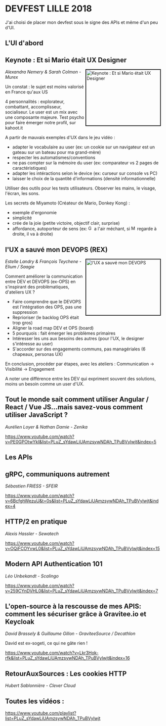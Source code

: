 # DEVFEST LILLE 2018

J'ai choisi de placer mon devfest sous le signe des APIs et même d'un peu d'UI.

## **L'UI d'abord**

## Keynote : Et si Mario était UX Designer

<a href="http://www.youtube.com/watch?feature=player_embedded&v=vaXPyWfangg
" target="_blank"><img src="http://img.youtube.com/vi/vaXPyWfangg/0.jpg" 
alt="Keynote : Et si Mario était UX Designer" width="240" height="180" border="2" align="right"/></a>

*Alexandra Nemery & Sarah Colmon - Murex*

Un constat : le sujet est moins valorisé en France qu'aux US

4 personnalités : explorateur, combattant, accomplisseur, socialiseur. Le user est un mix avec une composante majeure.
Test psycho pour faire émerger notre profil, sur kahoot.it

A partir de mauvais exemples d'UX dans le jeu vidéo :
- adapter le vocabulaire au user (ex: un cookie sur un navigateur est un gateau sur un bateau pour ma grand-mère)
- respecter les automatismes/conventions
- ne pas compter sur la mémoire du user (ex: comparateur vs 2 pages de caractéristiques)
- adapter les intéractions selon le device (ex: curseur sur console vs PC)
- laisser le choix de la quantité d'informations (densité informationnelle)

Utiliser des outils pour les tests utilisateurs.
Observer les mains, le visage, l'écran, les sons.

Les secrets de Miyamoto (Créateur de Mario, Donkey Kong) : 
- exemple d'ergonomie
- simplicité
- crée de la joie (petite victoire, objectif clair, surprise)
- affordance, autoporteur de sens (ex: <img src="https://upload.wikimedia.org/wikipedia/en/2/21/Goomba2.gif" width="15" alt="Goomba"> a l'air méchant, si <img src="https://i.pinimg.com/originals/78/09/ed/7809ed657b14bdf0f30ca4ab59877bfe.png" width="15" alt="Mario"> regarde à droite, il va à droite)

## l'UX a sauvé mon DEVOPS (REX)

<a href="http://www.youtube.com/watch?feature=player_embedded&v=ovbw8U6NZxI
" target="_blank"><img src="http://img.youtube.com/vi/ovbw8U6NZxI/0.jpg" 
alt="l'UX a sauvé mon DEVOPS" width="240" height="180" border="2" align="right"/></a>

*Estelle Landry & François Teychene - Elium / Saagie*

Comment améliorer la communication entre DEV et DEVOPS (ex-OPS) en s'inspirant des problèmatiques, d'ateliers UX ?
- Faire comprendre que le DEVOPS est l'intégration des OPS, pas une suppression
- Reprioriser (le backlog OPS était trop gros)
- Aligner la road map DEV et OPS (board)
- 5 pourquois : fait émerger les problèmes primaires
- Intéresser les uns aux besoins des autres (pour l'UX, le designer s'intéresse au user)
- S'accorder sur des engagements communs, pas managériales (6 chapeaux, personas UX)

En conclusion, procéder par étapes, avec les ateliers :
Communication -> Visibilité -> Engagement

A noter une différence entre les DEV qui expriment souvent des solutions, moins un besoin comme un user d'UX.

## Tout le monde sait comment utiliser Angular / React / Vue JS…mais savez-vous comment utiliser JavaScript ?
*Aurélien Loyer & Nathan Damie - Zenika*

https://www.youtube.com/watch?v=PE0GPOtwYkI&list=PLuZ_sYdawLiUAmzsywNDAh_TPuBVylwjt&index=5

## **Les APIs**

## gRPC, communiquons autrement
*Sébastien FRIESS - SFEIR*

https://www.youtube.com/watch?v=6BcfghWezuU&t=0s&list=PLuZ_sYdawLiUAmzsywNDAh_TPuBVylwjt&index=4

## HTTP/2 en pratique
*Alexis Hassler - Sewatech*

https://www.youtube.com/watch?v=OQiFCOYvwL0&list=PLuZ_sYdawLiUAmzsywNDAh_TPuBVylwjt&index=15

## Modern API Authentication 101
*Léo Unbekandt - Scalingo*

https://www.youtube.com/watch?v=259CYnDVHL0&list=PLuZ_sYdawLiUAmzsywNDAh_TPuBVylwjt&index=7

## L'open-source à la rescousse de mes APIS: comment les sécuriser grâce à Gravitee.io et Keycloak
*David Brassely & Guillaume Gillon - GraviteeSource / Decathlon*

David est ex-sogeti, ce qui ne gâte rien !

https://www.youtube.com/watch?v=Lkr3Hok-rfk&list=PLuZ_sYdawLiUAmzsywNDAh_TPuBVylwjt&index=16



## RetourAuxSources : Les cookies HTTP
*Hubert Sablonnière - Clever Cloud*




## Toutes les vidéos :
https://www.youtube.com/playlist?list=PLuZ_sYdawLiUAmzsywNDAh_TPuBVylwjt

